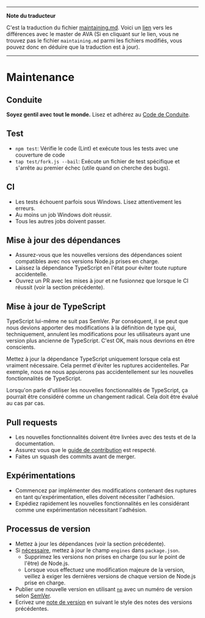 ___
**Note du traducteur**

C'est la traduction du fichier [maintaining.md](https://github.com/avajs/ava/blob/main/maintaining.md). Voici un [lien](https://github.com/avajs/ava/compare/7a668a63b19efdd1b6658eda404a1e5f06d9aa17...master#diff-af20adbc8ab4842b04d1f5c7df6f563a) vers les différences avec le master de AVA (Si en cliquant sur le lien, vous ne trouvez pas le fichier `maintaining.md` parmi les fichiers modifiés, vous pouvez donc en déduire que la traduction est à jour).
___
# Maintenance

## Conduite

**Soyez gentil avec tout le monde.** Lisez et adhérez au [Code de Conduite](code-of-conduct.md).

## Test

* `npm test`: Vérifie le code (Lint) et exécute tous les tests avec une couverture de code
* `tap test/fork.js --bail`: Exécute un fichier de test spécifique et s'arrête au premier échec (utile quand on cherche des bugs).

## CI

* Les tests échouent parfois sous Windows. Lisez attentivement les erreurs.
* Au moins un job Windows doit réussir.
* Tous les autres jobs doivent passer.

## Mise à jour des dépendances

* Assurez-vous que les nouvelles versions des dépendances soient compatibles avec nos versions Node.js prises en charge.
* Laissez la dépendance TypeScript en l'état pour éviter toute rupture accidentelle.
* Ouvrez un PR avec les mises à jour et ne fusionnez que lorsque le CI réussit (voir la section précédente).

## Mise à jour de TypeScript

TypeScript lui-même ne suit pas SemVer. Par conséquent, il se peut que nous devions apporter des modifications à la définition de type qui, techniquement, annulent les modifications pour les utilisateurs ayant une version plus ancienne de TypeScript. C'est OK, mais nous devrions en être conscients.

Mettez à jour la dépendance TypeScript uniquement lorsque cela est vraiment nécessaire. Cela permet d'éviter les ruptures accidentelles. Par exemple, nous ne nous appuierons pas accidentellement sur les nouvelles fonctionnalités de TypeScript.

Lorsqu'on parle d'utiliser les nouvelles fonctionnalités de TypeScript, ça pourrait être considéré comme un changement radical. Cela doit être évalué au cas par cas.

## Pull requests

- Les nouvelles fonctionnalités doivent être livrées avec des tests et de la documentation.
- Assurez vous que le [guide de contribution](contributing.md) est respecté.
- Faites un squash des commits avant de merger.

## Expérimentations

* Commencez par implémenter des modifications contenant des ruptures en tant qu'expérimentation, elles doivent nécessiter l'adhésion.
* Expédiez rapidement les nouvelles fonctionnalités en les considérant comme une expérimentation nécessitant l'adhésion.

## Processus de version

* Mettez à jour les dépendances (voir la section précédente).
* Si [nécessaire](docs/support-statement.md), mettez à jour le champ `engines` dans `package.json`.
	* Supprimez les versions non prises en charge (ou sur le point de l'être) de Node.js.
    * Lorsque vous effectuez une modification majeure de la version, veillez à exiger les dernières versions de chaque version de Node.js prise en charge.
* Publier une nouvelle version en utilisant [`np`](https://github.com/sindresorhus/np) avec un numéro de version selon [SemVer](http://semver.org).
* Ecrivez une [note de version](https://github.com/avajs/ava/releases/new) en suivant le style des notes des versions précédentes.

